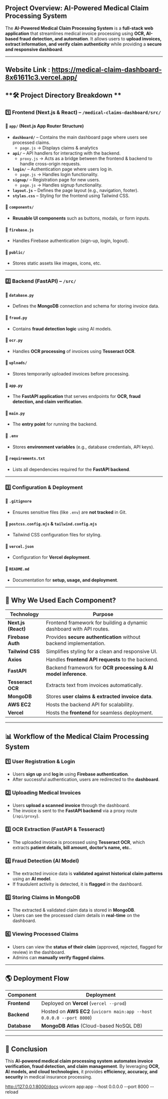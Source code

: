## **Project Overview: AI-Powered Medical Claim Processing System**  

The **AI-Powered Medical Claim Processing System** is a **full-stack web application** that streamlines medical invoice processing using **OCR, AI-based fraud detection, and automation**. It allows users to **upload invoices, extract information, and verify claim authenticity** while providing a **secure and responsive dashboard**.

---

## Website Link : https://medical-claim-dashboard-8x61611c3.vercel.app/

## **🛠 Project Directory Breakdown **  

### **1️⃣ Frontend (Next.js & React) – `/medical-claims-dashboard/src/`**  

#### 📂 `app/` (Next.js App Router Structure)  
- **`dashboard/`** – Contains the main dashboard page where users see processed claims.  
  - `page.js` → Displays claims & analytics  
- **`api/`** – API handlers for interacting with the backend.  
  - `proxy.js` → Acts as a bridge between the frontend & backend to handle cross-origin requests.  
- **`login/`** – Authentication page where users log in.  
  - `page.js` → Handles login functionality.  
- **`signup/`** – Registration page for new users.  
  - `page.js` → Handles signup functionality.  
- **`layout.js`** – Defines the page layout (e.g., navigation, footer).  
- **`styles.css`** – Styling for the frontend using Tailwind CSS.  

#### 📂 `components/`  
- **Reusable UI components** such as buttons, modals, or form inputs.  

#### 📂 `firebase.js`  
- Handles Firebase authentication (sign-up, login, logout).  

#### 📂 `public/`  
- Stores static assets like images, icons, etc.  

---

### **2️⃣ Backend (FastAPI) – `/src/`**  

#### 📂 `database.py`  
- Defines the **MongoDB** connection and schema for storing invoice data.  

#### 📂 `fraud.py`  
- Contains **fraud detection logic** using AI models.  

#### 📂 `ocr.py`  
- Handles **OCR processing** of invoices using **Tesseract OCR**.  

#### 📂 `uploads/`  
- Stores temporarily uploaded invoices before processing.  

#### 📄 `app.py`  
- The **FastAPI application** that serves endpoints for **OCR, fraud detection, and claim verification**.  

#### 📄 `main.py`  
- The **entry point** for running the backend.  

#### 📄 `.env`  
- Stores **environment variables** (e.g., database credentials, API keys).  

#### 📄 `requirements.txt`  
- Lists all dependencies required for the **FastAPI backend**.  

---

### **3️⃣ Configuration & Deployment**  
#### 📄 `.gitignore`  
- Ensures sensitive files (like `.env`) are **not tracked** in Git.  

#### 📄 `postcss.config.mjs` & `tailwind.config.mjs`  
- Tailwind CSS configuration files for styling.  

#### 📄 `vercel.json`  
- Configuration for **Vercel deployment**.  

#### 📄 `README.md`  
- Documentation for **setup, usage, and deployment**.  

---

## **🚀 Why We Used Each Component?**  

| **Technology** | **Purpose** |
|---------------|------------|
| **Next.js (React)** | Frontend framework for building a dynamic dashboard with API routes. |
| **Firebase Auth** | Provides **secure authentication** without backend implementation. |
| **Tailwind CSS** | Simplifies styling for a clean and responsive UI. |
| **Axios** | Handles **frontend API requests** to the backend. |
| **FastAPI** | Backend framework for **OCR processing & AI model inference**. |
| **Tesseract OCR** | Extracts text from invoices automatically. |
| **MongoDB** | Stores **user claims & extracted invoice data**. |
| **AWS EC2** | Hosts the backend API for scalability. |
| **Vercel** | Hosts the **frontend** for seamless deployment. |

---

## **📊 Workflow of the Medical Claim Processing System**  

### **1️⃣ User Registration & Login**
- Users **sign up** and **log in** using **Firebase authentication**.  
- After successful authentication, users are redirected to the **dashboard**.  

### **2️⃣ Uploading Medical Invoices**
- Users **upload a scanned invoice** through the dashboard.  
- The invoice is sent to the **FastAPI backend** via a proxy route (`/api/proxy`).  

### **3️⃣ OCR Extraction (FastAPI & Tesseract)**
- The uploaded invoice is processed using **Tesseract OCR**, which extracts **patient details, bill amount, doctor’s name, etc.**.  

### **4️⃣ Fraud Detection (AI Model)**
- The extracted invoice data is **validated against historical claim patterns** using an **AI model**.  
- If fraudulent activity is detected, it is **flagged** in the dashboard.  

### **5️⃣ Storing Claims in MongoDB**
- The extracted & validated claim data is stored in **MongoDB**.  
- Users can see the processed claim details in **real-time** on the dashboard.  

### **6️⃣ Viewing Processed Claims**
- Users can view the **status of their claim** (approved, rejected, flagged for review) in the dashboard.  
- Admins can **manually verify flagged claims**.  

---

## **🌎 Deployment Flow**
| Component | Deployment |
|-----------|------------|
| **Frontend** | Deployed on **Vercel** (`vercel --prod`) |
| **Backend** | Hosted on **AWS EC2** (`uvicorn main:app --host 0.0.0.0 --port 8000`) |
| **Database** | **MongoDB Atlas** (Cloud-based NoSQL DB) |

---

## **📜 Conclusion**
This **AI-powered medical claim processing system** **automates invoice verification, fraud detection, and claim management**. By leveraging **OCR, AI models, and cloud technologies**, it provides **efficiency, accuracy, and security** in medical insurance processing.


http://127.0.0.1:8000/docs
uvicorn app:app --host 0.0.0.0 --port 8000 --reload
